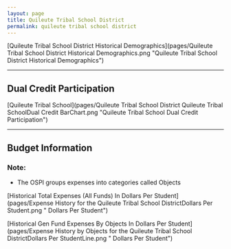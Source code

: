 ```yaml
---
layout: page
title: Quileute Tribal School District
permalink: quileute tribal school district
---
```



[Quileute Tribal School District Historical Demographics](pages/Quileute Tribal School District Historical Demographics.png "Quileute Tribal School District Historical Demographics")

___

## Dual Credit Participation

[Quileute Tribal School](pages/Quileute Tribal School District Quileute Tribal SchoolDual Credit BarChart.png "Quileute Tribal School Dual Credit Participation")


___

## Budget Information
### Note:
- The OSPI groups expenses into categories called Objects

[Historical Total Expenses (All Funds) In Dollars Per Student](pages/Expense History for the Quileute Tribal School DistrictDollars Per Student.png " Dollars Per Student")

[Historical Gen Fund Expenses By Objects In Dollars Per Student](pages/Expense History by Objects for the Quileute Tribal School DistrictDollars Per StudentLine.png " Dollars Per Student")

